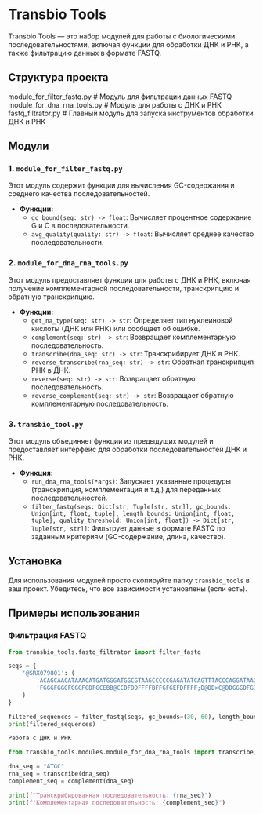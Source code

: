 # Transbio Tools

Transbio Tools — это набор модулей для работы с биологическими последовательностями, включая функции для обработки ДНК и РНК, а также фильтрацию данных в формате FASTQ.

## Структура проекта

module_for_filter_fastq.py         # Модуль для фильтрации данных FASTQ
module_for_dna_rna_tools.py        # Модуль для работы с ДНК и РНК
fastq_filtrator.py                 # Главный модуль для запуска инструментов обработки ДНК и РНК



## Модули

### 1. `module_for_filter_fastq.py`

Этот модуль содержит функции для вычисления GC-содержания и среднего качества последовательностей.

- **Функции:**
  - `gc_bound(seq: str) -> float`: Вычисляет процентное содержание G и C в последовательности.
  - `avg_quality(quality: str) -> float`: Вычисляет среднее качество последовательности.

### 2. `module_for_dna_rna_tools.py`

Этот модуль предоставляет функции для работы с ДНК и РНК, включая получение комплементарной последовательности, транскрипцию и обратную транскрипцию.

- **Функции:**
  - `get_na_type(seq: str) -> str`: Определяет тип нуклеиновой кислоты (ДНК или РНК) или сообщает об ошибке.
  - `complement(seq: str) -> str`: Возвращает комплементарную последовательность.
  - `transcribe(dna_seq: str) -> str`: Транскрибирует ДНК в РНК.
  - `reverse_transcribe(rna_seq: str) -> str`: Обратная транскрипция РНК в ДНК.
  - `reverse(seq: str) -> str`: Возвращает обратную последовательность.
  - `reverse_complement(seq: str) -> str`: Возвращает обратную комплементарную последовательность.

### 3. `transbio_tool.py`

Этот модуль объединяет функции из предыдущих модулей и предоставляет интерфейс для обработки последовательностей ДНК и РНК. 

- **Функция:**
  - `run_dna_rna_tools(*args)`: Запускает указанные процедуры (транскрипция, комплементация и т.д.) для переданных последовательностей.
  - `filter_fastq(seqs: Dict[str, Tuple[str, str]], gc_bounds: Union[int, float, tuple], length_bounds: Union[int, float, tuple], quality_threshold: Union[int, float]) -> Dict[str, Tuple[str, str]]`: Фильтрует данные в формате FASTQ по заданным критериям (GC-содержание, длина, качество).

## Установка

Для использования модулей просто скопируйте папку `transbio_tools` в ваш проект. Убедитесь, что все зависимости установлены (если есть).

## Примеры использования

### Фильтрация FASTQ

```python
from transbio_tools.fastq_filtrator import filter_fastq

seqs = {
    '@SRX079801': (
        'ACAGCAACATAAACATGATGGGATGGCGTAAGCCCCCGAGATATCAGTTTACCCAGGATAAGAGATTAAATTATGAGCAACATTATTAA',
        'FGGGFGGGFGGGFGDFGCEBB@CCDFDDFFFFBFFGFGEFDFFFF;D@DD>C@DDGGGDFGDGG?GFGFEGFGGEF@FDGGGFGFBGGD'
    )
}

filtered_sequences = filter_fastq(seqs, gc_bounds=(30, 60), length_bounds=(0, 100), quality_threshold=20)
print(filtered_sequences)

Работа с ДНК и РНК

from transbio_tools.modules.module_for_dna_rna_tools import transcribe, complement

dna_seq = "ATGC"
rna_seq = transcribe(dna_seq)
complement_seq = complement(dna_seq)

print(f"Транскрибированная последовательность: {rna_seq}")
print(f"Комплементарная последовательность: {complement_seq}")
